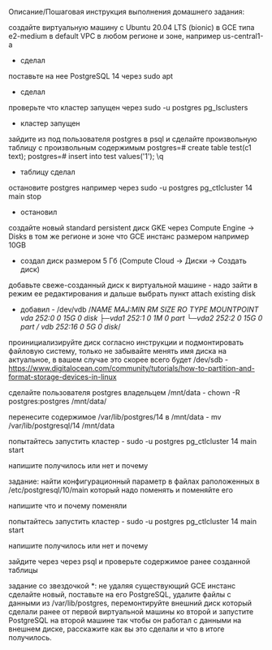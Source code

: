 Описание/Пошаговая инструкция выполнения домашнего задания:

создайте виртуальную машину c Ubuntu 20.04 LTS (bionic) в GCE типа e2-medium в default VPC в любом регионе и зоне, например us-central1-a
 + сделал

поставьте на нее PostgreSQL 14 через sudo apt
 + сделал

проверьте что кластер запущен через sudo -u postgres pg_lsclusters
 + кластер запущен

зайдите из под пользователя postgres в psql и сделайте произвольную таблицу с произвольным содержимым postgres=# create table test(c1 text); postgres=# insert into test values('1'); \q
 + таблицу сделал

остановите postgres например через sudo -u postgres pg_ctlcluster 14 main stop
 + остановил

создайте новый standard persistent диск GKE через Compute Engine -> Disks в том же регионе и зоне что GCE инстанс размером например 10GB
 + создал диск размером 5 Гб (Compute Cloud -> Диски -> Создать диск)

добавьте свеже-созданный диск к виртуальной машине - надо зайти в режим ее редактирования и дальше выбрать пункт attach existing disk
 + добавил - /dev/vdb
 /*NAME   MAJ:MIN RM SIZE RO TYPE MOUNTPOINT
 vda    252:0    0  15G  0 disk
 ├─vda1 252:1    0   1M  0 part
 └─vda2 252:2    0  15G  0 part /
  vdb    252:16   0   5G  0 disk*/


проинициализируйте диск согласно инструкции и подмонтировать файловую систему, только не забывайте менять имя диска на актуальное, в вашем случае это скорее всего будет /dev/sdb - https://www.digitalocean.com/community/tutorials/how-to-partition-and-format-storage-devices-in-linux

сделайте пользователя postgres владельцем /mnt/data - chown -R postgres:postgres /mnt/data/

перенесите содержимое /var/lib/postgres/14 в /mnt/data - mv /var/lib/postgresql/14 /mnt/data

попытайтесь запустить кластер - sudo -u postgres pg_ctlcluster 14 main start

напишите получилось или нет и почему

задание: найти конфигурационный параметр в файлах раположенных в /etc/postgresql/10/main который надо поменять и поменяйте его

напишите что и почему поменяли

попытайтесь запустить кластер - sudo -u postgres pg_ctlcluster 14 main start

напишите получилось или нет и почему

зайдите через через psql и проверьте содержимое ранее созданной таблицы

задание со звездочкой *: не удаляя существующий GCE инстанс сделайте новый, поставьте на его PostgreSQL, удалите файлы с данными из /var/lib/postgres, перемонтируйте внешний диск который сделали ранее от первой виртуальной машины ко второй и запустите PostgreSQL на второй машине так чтобы он работал с данными на внешнем диске, расскажите как вы это сделали и что в итоге получилось.